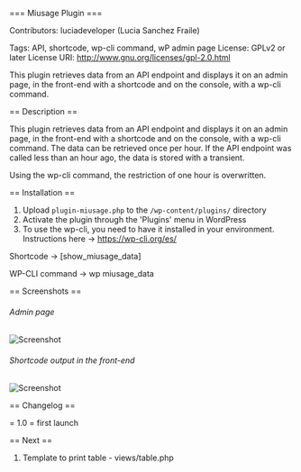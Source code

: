 === Miusage Plugin ===

Contributors: luciadeveloper (Lucia Sanchez Fraile)

Tags: API, shortcode, wp-cli command, wP admin page
License: GPLv2 or later
License URI: http://www.gnu.org/licenses/gpl-2.0.html
 
This plugin retrieves data from an API endpoint and displays it on an admin page, in the front-end with a shortcode and on the console, with a wp-cli command.

== Description ==
 
This plugin retrieves data from an API endpoint and displays it on an admin page, in the front-end with a shortcode and on the console, 
with a wp-cli command. The data can be retrieved once per hour. If the API endpoint was called less than an hour ago, the data is stored with a transient. 

Using the wp-cli command, the restriction of one hour is overwritten. 
 
== Installation ==
 

1. Upload `plugin-miusage.php` to the `/wp-content/plugins/` directory
2. Activate the plugin through the 'Plugins' menu in WordPress
3. To use the wp-cli, you need to have it installed in your environment. Instructions here -> https://wp-cli.org/es/ 

Shortcode -> [show_miusage_data]

WP-CLI command -> wp miusage_data

== Screenshots ==
 
######  Admin page
 
![Screenshot](https://luciadeveloper.com/wp-content/uploads/sites/8/2021/02/admin-page.png)

###### Shortcode output in the front-end

![Screenshot](https://luciadeveloper.com/wp-content/uploads/sites/8/2021/02/front-end.png)
 
== Changelog ==
 
= 1.0 =
first launch


== Next ==

1. Template to print table - views/table.php 
